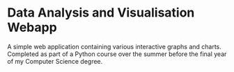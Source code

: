 # Data Analysis and Visualisation Webapp

A simple web application containing various interactive graphs and charts. Completed as part of a Python course over the summer before the final year of my Computer Science degree.
